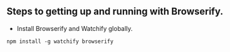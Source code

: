 ## Steps to getting up and running with Browserify.

+ Install Browserify and Watchify globally.
```
npm install -g watchify browserify
```

